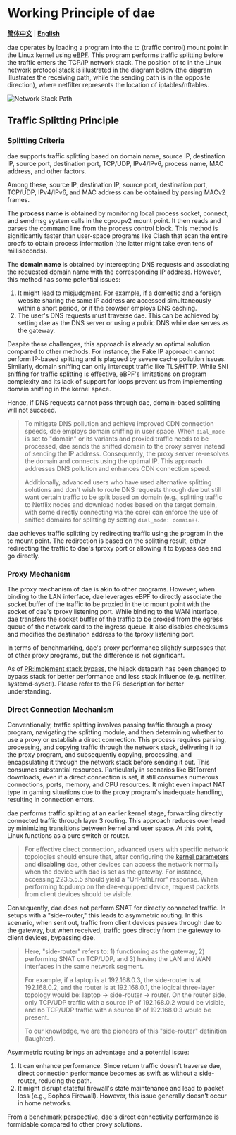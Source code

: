 # Working Principle of dae

[**简体中文**](../zh/how-it-works.md) | [**English**](./how-it-works.md)

dae operates by loading a program into the tc (traffic control) mount point in the Linux kernel using [eBPF](https://en.wikipedia.org/wiki/EBPF). This program performs traffic splitting before the traffic enters the TCP/IP network stack. The position of tc in the Linux network protocol stack is illustrated in the diagram below (the diagram illustrates the receiving path, while the sending path is in the opposite direction), where netfilter represents the location of iptables/nftables.

![Network Stack Path](../netstack-path.webp)

## Traffic Splitting Principle

### Splitting Criteria

dae supports traffic splitting based on domain name, source IP, destination IP, source port, destination port, TCP/UDP, IPv4/IPv6, process name, MAC address, and other factors.

Among these, source IP, destination IP, source port, destination port, TCP/UDP, IPv4/IPv6, and MAC address can be obtained by parsing MACv2 frames.

The **process name** is obtained by monitoring local process socket, connect, and sendmsg system calls in the cgroupv2 mount point. It then reads and parses the command line from the process control block. This method is significantly faster than user-space programs like Clash that scan the entire procfs to obtain process information (the latter might take even tens of milliseconds).

The **domain name** is obtained by intercepting DNS requests and associating the requested domain name with the corresponding IP address. However, this method has some potential issues:

1. It might lead to misjudgment. For example, if a domestic and a foreign website sharing the same IP address are accessed simultaneously within a short period, or if the browser employs DNS caching.
2. The user's DNS requests must traverse dae. This can be achieved by setting dae as the DNS server or using a public DNS while dae serves as the gateway.

Despite these challenges, this approach is already an optimal solution compared to other methods. For instance, the Fake IP approach cannot perform IP-based splitting and is plagued by severe cache pollution issues. Similarly, domain sniffing can only intercept traffic like TLS/HTTP. While SNI sniffing for traffic splitting is effective, eBPF's limitations on program complexity and its lack of support for loops prevent us from implementing domain sniffing in the kernel space.

Hence, if DNS requests cannot pass through dae, domain-based splitting will not succeed.

> To mitigate DNS pollution and achieve improved CDN connection speeds, dae employs domain sniffing in user space. When `dial_mode` is set to "domain" or its variants and proxied traffic needs to be processed, dae sends the sniffed domain to the proxy server instead of sending the IP address. Consequently, the proxy server re-resolves the domain and connects using the optimal IP. This approach addresses DNS pollution and enhances CDN connection speed.
>
> Additionally, advanced users who have used alternative splitting solutions and don't wish to route DNS requests through dae but still want certain traffic to be split based on domain (e.g., splitting traffic to Netflix nodes and download nodes based on the target domain, with some directly connecting via the core) can enforce the use of sniffed domains for splitting by setting `dial_mode: domain++`.

dae achieves traffic splitting by redirecting traffic using the program in the tc mount point. The redirection is based on the splitting result, either redirecting the traffic to dae's tproxy port or allowing it to bypass dae and go directly.

### Proxy Mechanism

The proxy mechanism of dae is akin to other programs. However, when binding to the LAN interface, dae leverages eBPF to directly associate the socket buffer of the traffic to be proxied in the tc mount point with the socket of dae's tproxy listening port. While binding to the WAN interface, dae transfers the socket buffer of the traffic to be proxied from the egress queue of the network card to the ingress queue. It also disables checksums and modifies the destination address to the tproxy listening port.

In terms of benchmarking, dae's proxy performance slightly surpasses that of other proxy programs, but the difference is not significant.

As of [PR:implement stack bypass](https://github.com/daeuniverse/dae/pull/458), the hijack datapath has been changed to bypass stack for better performance and less stack influence (e.g. netfilter, systemd-sysctl). Please refer to the PR description for better understanding.

### Direct Connection Mechanism

Conventionally, traffic splitting involves passing traffic through a proxy program, navigating the splitting module, and then determining whether to use a proxy or establish a direct connection. This process requires parsing, processing, and copying traffic through the network stack, delivering it to the proxy program, and subsequently copying, processing, and encapsulating it through the network stack before sending it out. This consumes substantial resources. Particularly in scenarios like BitTorrent downloads, even if a direct connection is set, it still consumes numerous connections, ports, memory, and CPU resources. It might even impact NAT type in gaming situations due to the proxy program's inadequate handling, resulting in connection errors.

dae performs traffic splitting at an earlier kernel stage, forwarding directly connected traffic through layer 3 routing. This approach reduces overhead by minimizing transitions between kernel and user space. At this point, Linux functions as a pure switch or router.

> For effective direct connection, advanced users with specific network topologies should ensure that, after configuring the [kernel parameters](user-guide/kernel-parameters.md) and **disabling** dae, other devices can access the network normally when the device with dae is set as the gateway. For instance, accessing 223.5.5.5 should yield a "UrlPathError" response. When performing tcpdump on the dae-equipped device, request packets from client devices should be visible.

Consequently, dae does not perform SNAT for directly connected traffic. In setups with a "side-router," this leads to asymmetric routing. In this scenario, when sent out, traffic from client devices passes through dae to the gateway, but when received, traffic goes directly from the gateway to client devices, bypassing dae.

> Here, "side-router" refers to: 1) functioning as the gateway, 2) performing SNAT on TCP/UDP, and 3) having the LAN and WAN interfaces in the same network segment.
>
> For example, if a laptop is at 192.168.0.3, the side-router is at 192.168.0.2, and the router is at 192.168.0.1, the logical three-layer topology would be: laptop -> side-router -> router. On the router side, only TCP/UDP traffic with a source IP of 192.168.0.2 would be visible, and no TCP/UDP traffic with a source IP of 192.168.0.3 would be present.
>
> To our knowledge, we are the pioneers of this "side-router" definition (laughter).

Asymmetric routing brings an advantage and a potential issue:

1. It can enhance performance. Since return traffic doesn't traverse dae, direct connection performance becomes as swift as without a side-router, reducing the path.
2. It might disrupt stateful firewall's state maintenance and lead to packet loss (e.g., Sophos Firewall). However, this issue generally doesn't occur in home networks.

From a benchmark perspective, dae's direct connectivity performance is formidable compared to other proxy solutions.
